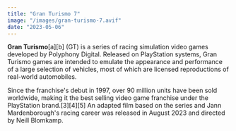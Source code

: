 ```yaml
---
title: "Gran Turismo 7"
image: "/images/gran-turismo-7.avif"
date: "2023-05-06"
---
```


__Gran Turismo__[a][b] (GT) is a series of racing simulation video games developed by Polyphony Digital. Released on PlayStation systems, Gran Turismo games are intended to emulate the appearance and performance of a large selection of vehicles, most of which are licensed reproductions of real-world automobiles. 

Since the franchise's debut in 1997, over 90 million units have been sold worldwide, making it the best selling video game franchise under the PlayStation brand.[3][4][5] An adapted film based on the series and Jann Mardenborough's racing career was released in August 2023 and directed by Neill Blomkamp.